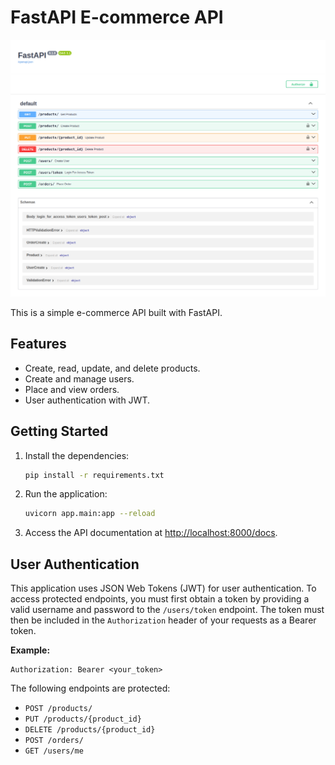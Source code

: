 # FastAPI E-commerce API

![Screenshot](screenshoot.png)

This is a simple e-commerce API built with FastAPI.

## Features

*   Create, read, update, and delete products.
*   Create and manage users.
*   Place and view orders.
*   User authentication with JWT.

## Getting Started

1.  Install the dependencies:

    ```bash
    pip install -r requirements.txt
    ```

2.  Run the application:

    ```bash
    uvicorn app.main:app --reload
    ```

3.  Access the API documentation at [http://localhost:8000/docs](http://localhost:8000/docs).

## User Authentication

This application uses JSON Web Tokens (JWT) for user authentication. To access protected endpoints, you must first obtain a token by providing a valid username and password to the `/users/token` endpoint. The token must then be included in the `Authorization` header of your requests as a Bearer token.

**Example:**

```
Authorization: Bearer <your_token>
```

The following endpoints are protected:

*   `POST /products/`
*   `PUT /products/{product_id}`
*   `DELETE /products/{product_id}`
*   `POST /orders/`
*   `GET /users/me`
